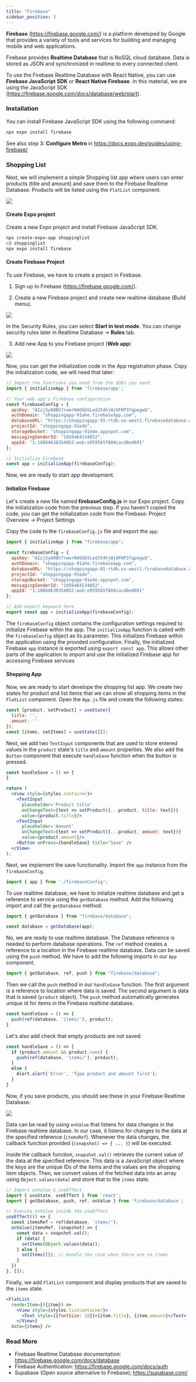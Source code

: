 ```yaml
---
title: "Firebase"
sidebar_position: 3
---
```

**Firebase** (https://firebase.google.com/) is a platform developed by Google that provides a variety of tools and services for building and managing mobile and web applications. 

Firebase provides **Realtime Database** that is NoSQL cloud database. Data is stored as JSON and synchronized in realtime to every connected client. 

To use the Firebase Realtime Database with React Native, you can use **Firebase JavaScript SDK** or **React Native Firebase**. In this material, we are using the JavaScript SDK (https://firebase.google.com/docs/database/web/start).
### Installation
You can install Firebase JavaScript SDK using the following command:
```bash
npx expo install firebase
```
See also step 3: **Configure Metro** in https://docs.expo.dev/guides/using-firebase/
### Shopping List
Next, we will implement a simple Shopping list app where users can enter products (title and amount) and save them to the Firebase Realtime Database. Products will be listed using the `FlatList` component. 

![](img/shoppinglist.png)

#### Create Expo project
Create a new Expo project and install Firebase JavaScript SDK.

```bash
npx create-expo-app shoppinglist
cd shoppinglist
npx expo install firebase
```

#### Create Firebase Project
To use Firebase, we have to create a project in Firebase.

1. Sign up to Firebase (https://firebase.google.com/).

2. Create a new Firebase project and create new realtime database (Build menu).

![](img/firebase_app.png) 

In the Security Rules, you can select **Start in test mode**. You can change security rules later in Realtime Database -> **Rules** tab.

3. Add new App to you Firebase project (**Web app**) 

![](img/firebase_app2.png) 

Now, you can get the initialization code in the App registration phase. Copy the initialization code, we will need that later:

```js
// Import the functions you need from the SDKs you need
import { initializeApp } from 'firebase/app';

// Your web app's Firebase configuration
const firebaseConfig = {
  apiKey: "AIzjSyA8Bh7rwerN4OGbVLedJ54hjWj6FHP3fqpegwQ",
  authDomain: "shoppingapp-91ahe.firebaseapp.com",
  databaseURL: "https://shoppingapp-91-rtdb.us-west1.firebasedatabase.app",
  projectId: "shoppingapp-91ede",
  storageBucket: "shoppingapp-91ede.appspot.com",
  messagingSenderId: "1056464134052",
  appId: "1:10864638354052:web:e959565f804cacd0ed691"
};

// Initialize Firebase
const app = initializeApp(firebaseConfig);
```
Now, we are ready to start app development.

#### Initialize Firebase

Let's create a new file named **firebaseConfig.js** in our Expo project. Copy the initialization code from the previous step. If you haven't copied the code, you can get the initialization code from the Firebase: Project Overview -> Project Settings

Copy the code to the `firebaseConfig.js` file and export the `app`:

```js title="firebaseConfig.js
import { initializeApp } from "firebase/app";

const firebaseConfig = {
  apiKey: "AIzjSyA8Bh7rwerN4OGbVLedJ54hjWj6FHP3fqpegwQ",
  authDomain: "shoppingapp-91ahe.firebaseapp.com",
  databaseURL: "https://shoppingapp-91-rtdb.us-west1.firebasedatabase.app",
  projectId: "shoppingapp-91ede",
  storageBucket: "shoppingapp-91ede.appspot.com",
  messagingSenderId: "1056464134052",
  appId: "1:10864638354052:web:e959565f804cacd0ed691"
};

// Add export keyword here
export const app = initializeApp(firebaseConfig);
```

The `firebaseConfig` object contains the configuration settings required to initialize Firebase within the app. The `initializeApp` function is called with the `firebaseConfig` object as its parameter. This initializes Firebase within the application using the provided configuration. Finally, the initialized Firebase `app` instance is exported using `export const app`. This allows other parts of the application to import and use the initialized Firebase app for accessing Firebase services

#### Shopping App
Now, we are ready to start develope the shopping list app. We create two states for product and list items that we can show all shopping items in the `FlatList` component. Open the `App.js` file and create the following states:
```js title="App.js"
const [product, setProduct] = useState({
  title: '',
  amount: ''
});
const [items, setItems] = useState([]);
```
Next, we add two `TextInput` components that are used to store entered values in the `product` state's `title` and `amount` properties. We also add the `Button` component that execute `handleSave` function when the button is pressed.

```jsx title="App.js"
const handleSave = () => {
}

return (  
  <View style={styles.container}>
    <TextInput 
      placeholder='Product title' 
      onChangeText={text => setProduct({...product, title: text})}
      value={product.title}/>  
    <TextInput 
      placeholder='Amount' 
      onChangeText={text => setProduct({...product, amount: text})}
      value={product.amount}/>   
    <Button onPress={handleSave} title="Save" /> 
  </View>
);
```
Next, we implement the save functionality. Import the `app` instance from the `firebaseConfig`.
```js title="App.js"
import { app } from './firebaseConfig';
```
To use realtime database, we have to intialize realtime database and get a reference to service using the `getDatabase` method. Add the following import and call the `getDatabase` method:
```js title ="App.js"
import { getDatabase } from "firebase/database";

const database = getDatabase(app);
```
No, we are ready to use realtime database. The Database reference is needed to perform database operations. The `ref` method creates a reference to a location in the Firebase realtime database. Data can be saved using the `push` method. We have to add the following imports in our `App` component. 
```js title ="App.js"
import { getDatabase, ref, push } from "firebase/database";
```
 Then we call the `push` method in our `handleSave` function. The first argument is a reference to location where data is saved. The second argument is data that is saved (`product` object). The `push` method automatically generates unique id for items in the Firebase realtime database.

```js
const handleSave = () => {
  push(ref(database, 'items/'), product); 
}
```
Let's also add check that empty products are not saved:
```js
const handleSave = () => {
  if (product.amount && product.name) {
    push(ref(database, 'items/'), product);
  }
  else {
    Alert.alert('Error', 'Type product and amount first');
  }
}
```
Now, if you save products, you should see these in your Firebase Realtime Database:

![](img/items_collection.png)

Data can be read by using `onValue` that listens for data changes in the Firebase realtime database. In our case, it listens for changes to the data at the specified reference (`itemsRef`). Whenever the data changes, the callback function provided (`(snapshot) => { ... }`) will be executed. 

Inside the callback function, `snapshot.val()` retrieves the current value of the data at the specified reference. This data is a JavaScript object where the keys are the unique IDs of the items and the values are the shopping item objects. Then, we convert values of the fetched data into an array using `Object.values(data)` and store that to the `items` state.
```js title="App.js"
// Import onValue & useEffect
import { useState, useEffect } from 'react';
import { getDatabase, push, ref, onValue } from 'firebase/database';

// Execute onValue inside the useEffect
useEffect(() => {
  const itemsRef = ref(database, 'items/');
  onValue(itemsRef, (snapshot) => {
    const data = snapshot.val();
    if (data) {
      setItems(Object.values(data));
    } else {
      setItems([]); // Handle the case when there are no items
    }
  })
}, []);
```
Finally, we add `FlatList` component and display products that are saved to the `items` state.
```jsx title="App.js"
<FlatList 
  renderItem={({item}) => 
    <View style={styles.listcontainer}>
      <Text style={{fontSize: 18}}>{item.title}, {item.amount}</Text>
    </View>} 
  data={items} />      
```

### Read More
- Firebase Realtime Database documentation: https://firebase.google.com/docs/database
- Firebase Authentication: https://firebase.google.com/docs/auth
- Supabase (Open source alternative to Firebase); https://supabase.com/ 
